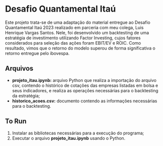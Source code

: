 # Desafio Quantamental Itaú
Este projeto trata-se de uma adaptação do material entregue ao Desafio Quantamental Itaú 2023 realizado em parceria com meu colega, Luis Henrique Vargas Santos.
Nele, foi desenvolvido um backtesting de uma estratégia de investimento utilizando Factor Investing, cujos fatores considerados para seleção das ações foram EBIT/EV e ROIC.
Como resultado, vimos que o retorno do modelo superou de forma significativa o retorno entregue pelo ibovespa.

## Arquivos
* **projeto_itau.ipynb:** arquivo Python que realiza a importação do arquivo csv, contendo o histórico de cotações das empresas listadas em bolsa e seus indicadores, e realiza as operações necessárias para o backtesting da estratégia;
* **historico_acoes.csv:** documento contendo as informações necessárias para o backtesting.

## To Run
1. Instalar as bibliotecas necessárias para a execução do programa;
2. Executar o arquivo **projeto_itau.ipynb** usando o Python.

